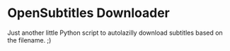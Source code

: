 # OpenSubtitles Downloader

Just another little Python script to autolazilly download subtitles based on the filename. ;)